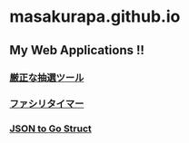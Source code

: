 # masakurapa.github.io

## My Web Applications !!

### [厳正な抽選ツール](https://gensei.masakurapa.com/)

### [ファシリタイマー](https://timer.masakurapa.com/)

### [JSON to Go Struct](https://masakurapa.github.io/go-json2struct/)

